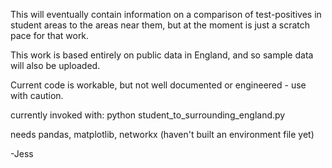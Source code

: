 This will eventually contain information on a comparison of test-positives in student areas to the areas near them, but at the moment is just a scratch pace for that work.  

This work is based entirely on public data in England, and so sample data will also be uploaded.

Current code is workable, but not well documented or engineered - use with caution.  

currently invoked with:
python student_to_surrounding_england.py

needs pandas, matplotlib, networkx (haven't built an environment file yet)

-Jess
